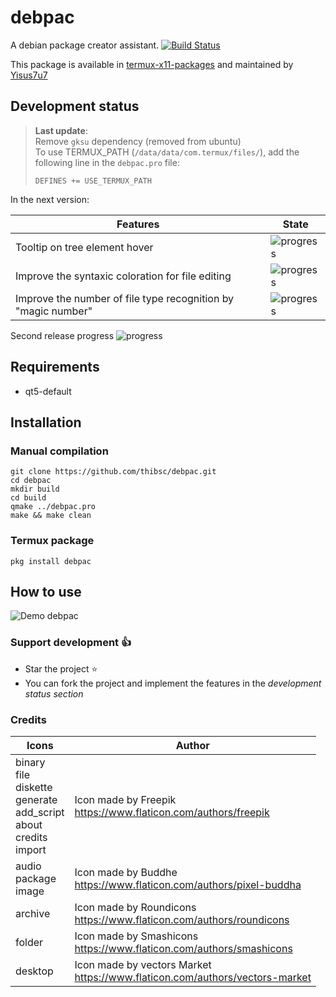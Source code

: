 # debpac
A debian package creator assistant. [![Build Status](https://travis-ci.org/ThiBsc/debpac.svg?branch=master)](https://travis-ci.org/ThiBsc/debpac)

This package is available in [termux-x11-packages](https://github.com/termux/x11-packages) and maintained by [Yisus7u7](https://github.com/Yisus7u7)

## Development status

> **Last update**:  
Remove `gksu` dependency (removed from ubuntu)  
To use TERMUX_PATH (`/data/data/com.termux/files/`), add the following line in the `debpac.pro` file:
>```
>DEFINES += USE_TERMUX_PATH
>```

In the next version:

Features | State
------------ | -------------
Tooltip on tree element hover | ![progress](http://progressed.io/bar/100)
Improve the syntaxic coloration for file editing | ![progress](http://progressed.io/bar/0)
Improve the number of file type recognition by "magic number" | ![progress](http://progressed.io/bar/0)

Second release progress ![progress](http://progressed.io/bar/33)

## Requirements

- qt5-default

## Installation

### Manual compilation
```shell
git clone https://github.com/thibsc/debpac.git
cd debpac
mkdir build
cd build
qmake ../debpac.pro
make && make clean
```
### Termux package
```shell
pkg install debpac
```

## How to use

![Demo debpac](preview/use_debpac.gif)

### Support development :+1:

* Star the project :star:
* You can fork the project and implement the features in the _development status section_

### Credits

Icons | Author
------------ | -------------
binary<br>file<br>diskette<br>generate<br>add_script<br>about<br>credits<br>import | Icon made by Freepik<br>https://www.flaticon.com/authors/freepik
audio<br>package<br>image | Icon made by Buddhe<br>https://www.flaticon.com/authors/pixel-buddha
archive | Icon made by Roundicons<br>https://www.flaticon.com/authors/roundicons
folder | Icon made by Smashicons<br>https://www.flaticon.com/authors/smashicons
desktop | Icon made by vectors Market<br>https://www.flaticon.com/authors/vectors-market
